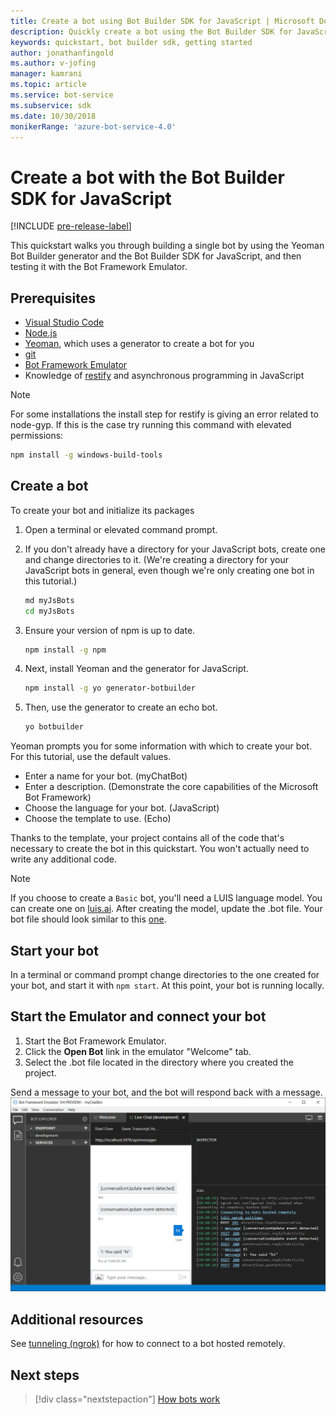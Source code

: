 ```yaml
---
title: Create a bot using Bot Builder SDK for JavaScript | Microsoft Docs
description: Quickly create a bot using the Bot Builder SDK for JavaScript.
keywords: quickstart, bot builder sdk, getting started
author: jonathanfingold
ms.author: v-jofing
manager: kamrani
ms.topic: article
ms.service: bot-service
ms.subservice: sdk
ms.date: 10/30/2018
monikerRange: 'azure-bot-service-4.0'
---
```


# Create a bot with the Bot Builder SDK for JavaScript

[!INCLUDE [pre-release-label](../includes/pre-release-label.md)]

This quickstart walks you through building a single bot by using the Yeoman Bot Builder generator and the Bot Builder SDK for JavaScript, and then testing it with the Bot Framework Emulator.

## Prerequisites

- [Visual Studio Code](https://www.visualstudio.com/downloads)
- [Node.js](https://nodejs.org/)
- [Yeoman](http://yeoman.io/), which uses a generator to create a bot for you
- [git](https://git-scm.com/)
- [Bot Framework Emulator](https://github.com/Microsoft/BotFramework-Emulator)
- Knowledge of [restify](http://restify.com/) and asynchronous programming in JavaScript

> [!NOTE]
> For some installations the install step for restify is giving an error related to node-gyp.
> If this is the case try running this command with elevated permissions:
> ```bash
> npm install -g windows-build-tools
> ```

## Create a bot

To create your bot and initialize its packages

1. Open a terminal or elevated command prompt.
1. If you don't already have a directory for your JavaScript bots, create one and change directories to it. (We're creating a directory for your JavaScript bots in general, even though we're only creating one bot in this tutorial.)

   ```bash
   md myJsBots
   cd myJsBots
   ```

1. Ensure your version of npm is up to date.

   ```bash
   npm install -g npm
   ```

1. Next, install Yeoman and the generator for JavaScript.

   ```bash
   npm install -g yo generator-botbuilder
   ```

1. Then, use the generator to create an echo bot.

   ```bash
   yo botbuilder
   ```

Yeoman prompts you for some information with which to create your bot. For this tutorial, use the default values.

- Enter a name for your bot. (myChatBot)
- Enter a description. (Demonstrate the core capabilities of the Microsoft Bot Framework)
- Choose the language for your bot. (JavaScript)
- Choose the template to use. (Echo)

Thanks to the template, your project contains all of the code that's necessary to create the bot in this quickstart. You won't actually need to write any additional code.

> [!NOTE]
> If you choose to create a `Basic` bot, you'll need a LUIS language model. You can create one on [luis.ai](https://www.luis.ai). After creating the model, update the .bot file. Your bot file should look similar to this [one](../v4sdk/bot-builder-service-file.md).

## Start your bot

In a terminal or command prompt change directories to the one created for your bot, and start it with `npm start`. At this point, your bot is running locally.

## Start the Emulator and connect your bot

1. Start the Bot Framework Emulator.
2. Click the **Open Bot** link in the emulator "Welcome" tab.
3. Select the .bot file located in the directory where you created the project.

Send a message to your bot, and the bot will respond back with a message.
![Emulator running](../media/emulator-v4/js-quickstart.png)

## Additional resources

See [tunneling (ngrok)](https://github.com/Microsoft/BotFramework-Emulator/wiki/Tunneling-(ngrok)) for how to connect to a bot hosted remotely.

## Next steps

> [!div class="nextstepaction"]
> [How bots work](../v4sdk/bot-builder-basics.md)
